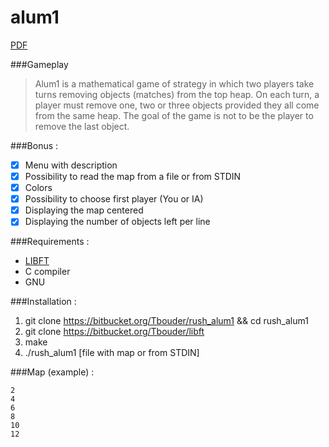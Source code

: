 # alum1

[PDF](https://mega.nz/#!QgpjUbza!zjfZR6O4XXm6hQJo26J8Tr2TfvRfynHFqiYxKkcr0yg)

###Gameplay  
>Alum1 is a mathematical game of strategy in which two players take turns removing objects (matches) from the top heap. On each turn, a player must remove one, two or three objects provided they all come from the same heap. The goal of the game is not to be the player to remove the last object.

###Bonus :  
- [x] Menu with description  
- [x] Possibility to read the map from a file or from STDIN  
- [x] Colors  
- [x] Possibility to choose first player (You or IA)  
- [x] Displaying the map centered  
- [x] Displaying the number of objects left per line  

###Requirements :  
- [LIBFT](https://bitbucket.org/Tbouder/libft)   
- C compiler  
- GNU  

###Installation :  
1. git clone https://bitbucket.org/Tbouder/rush_alum1 && cd rush_alum1  
2. git clone https://bitbucket.org/Tbouder/libft  
3. make  
4. ./rush_alum1 [file with map or from STDIN]  

###Map (example) :  
```
2  
4  
6  
8  
10  
12  
```

